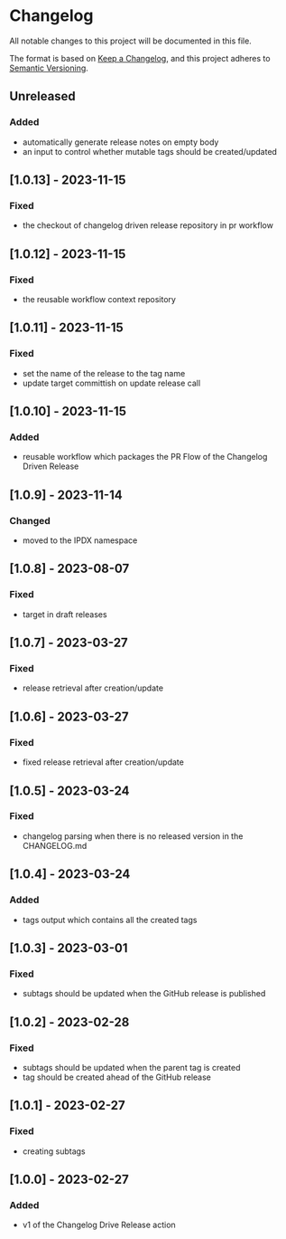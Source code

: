 # Changelog
All notable changes to this project will be documented in this file.

The format is based on [Keep a Changelog](https://keepachangelog.com/en/1.0.0/),
and this project adheres to [Semantic Versioning](https://semver.org/spec/v2.0.0.html).

## Unreleased
### Added
- automatically generate release notes on empty body
- an input to control whether mutable tags should be created/updated

## [1.0.13] - 2023-11-15
### Fixed
- the checkout of changelog driven release repository in pr workflow

## [1.0.12] - 2023-11-15
### Fixed
- the reusable workflow context repository

## [1.0.11] - 2023-11-15
### Fixed
- set the name of the release to the tag name
- update target committish on update release call

## [1.0.10] - 2023-11-15
### Added
- reusable workflow which packages the PR Flow of the Changelog Driven Release

## [1.0.9] - 2023-11-14
### Changed
- moved to the IPDX namespace

## [1.0.8] - 2023-08-07
### Fixed
- target in draft releases

## [1.0.7] - 2023-03-27
### Fixed
- release retrieval after creation/update

## [1.0.6] - 2023-03-27
### Fixed
- fixed release retrieval after creation/update

## [1.0.5] - 2023-03-24
### Fixed
- changelog parsing when there is no released version in the CHANGELOG.md

## [1.0.4] - 2023-03-24
### Added
- tags output which contains all the created tags

## [1.0.3] - 2023-03-01
### Fixed
- subtags should be updated when the GitHub release is published

## [1.0.2] - 2023-02-28
### Fixed
- subtags should be updated when the parent tag is created
- tag should be created ahead of the GitHub release

## [1.0.1] - 2023-02-27
### Fixed
- creating subtags

## [1.0.0] - 2023-02-27
### Added
- v1 of the Changelog Drive Release action
